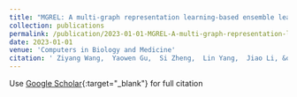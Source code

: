 ```yaml
---
title: "MGREL: A multi-graph representation learning-based ensemble learning method for gene-disease association prediction"
collection: publications
permalink: /publication/2023-01-01-MGREL-A-multi-graph-representation-learning-based-ensemble-learning-method-for-gene-disease-association-prediction
date: 2023-01-01
venue: 'Computers in Biology and Medicine'
citation: ' Ziyang Wang,  Yaowen Gu,  Si Zheng,  Lin Yang,  Jiao Li, &quot;MGREL: A multi-graph representation learning-based ensemble learning method for gene-disease association prediction.&quot; Computers in Biology and Medicine, 2023.'
---
```

Use [Google Scholar](https://scholar.google.com/scholar?q=MGREL:+A+multi+graph+representation+learning+based+ensemble+learning+method+for+gene+disease+association+prediction){:target="_blank"} for full citation